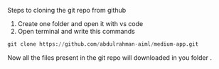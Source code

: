 Steps to cloning the git repo from github

1. Create one folder and open it with vs code
2. Open terminal and write this commands

```python
git clone https://github.com/abdulrahman-aiml/medium-app.git
```
Now all the files present in the git repo will downloaded in you folder .
